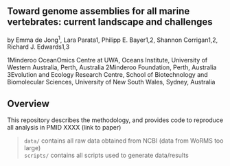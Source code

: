 ## Toward genome assemblies for all marine vertebrates: current landscape and challenges
by Emma de Jong<sup>1</sup>, Lara Parata1, Philipp E. Bayer1,2, Shannon Corrigan1,2, Richard J. Edwards1,3

1Minderoo OceanOmics Centre at UWA, Oceans Institute, University of Western Australia, Perth, Australia
2Minderoo Foundation, Perth, Australia
3Evolution and Ecology Research Centre, School of Biotechnology and Biomolecular Sciences, University of New South Wales, Sydney, Australia





## Overview

This repository describes the methodology, and provides code to reproduce all analysis in PMID XXXX (link to paper)
> `data/` contains all raw data obtained from NCBI (data from WoRMS too large)  
> `scripts/` contains all scripts used to generate data/results